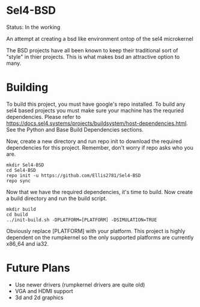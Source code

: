 # Sel4-BSD

Status: In the working

An attempt at creating a bsd like environment ontop of the sel4 microkernel

The BSD projects have all been known to keep their traditional sort of "style" in thier projects. This is what makes bsd an attractive option to many. 

# Building

To build this project, you must have google's repo installed. To build any sel4 based projects you must make sure your machine has the requried dependencies. Please refer to https://docs.sel4.systems/projects/buildsystem/host-dependencies.html. See the Python and Base Build Dependencies sections.

Now, create a new directory and run repo init to download the required dependencies for this project. Remember, don't worry if repo asks who you are.

```
mkdir Sel4-BSD
cd Sel4-BSD
repo init -u https://github.com/Ellis2781/Sel4-BSD
repo sync
```

Now that we have the required dependencies, it's time to build. Now create a build directory and run the build script. 

```
mkdir build
cd build
../init-build.sh -DPLATFORM=[PLATFORM] -DSIMULATION=TRUE
```

Obviously replace [PLATFORM] with your platform. This project is highly dependent on the rumpkernel so the only supported platforms are currently x86_64 and ia32.

# Future Plans

- Use newer drivers (rumpkernel drivers are quite old)
- VGA and HDMI support
- 3d and 2d graphics
